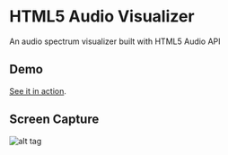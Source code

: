 HTML5 Audio Visualizer
======================

An audio spectrum visualizer built with HTML5 Audio API

Demo
---
[See it in action](http://wayou.github.io/HTML5_Audio_Visualizer/).

Screen Capture
---
![alt tag](https://raw.github.com/Wayou/HTML5_Audio_Visualizer/master/sources/screencapture.png)
